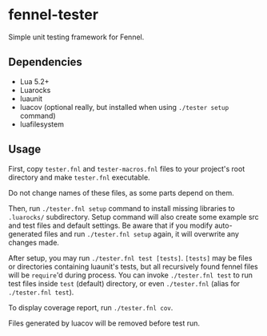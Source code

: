 # fennel-tester
Simple unit testing framework for Fennel.

## Dependencies
- Lua 5.2+
- Luarocks
- luaunit
- luacov (optional really, but installed when using `./tester setup` command)
- luafilesystem

## Usage

First, copy `tester.fnl` and `tester-macros.fnl` files to your project's root directory and make `tester.fnl` executable.

Do not change names of these files, as some parts depend on them.

Then, run `./tester.fnl setup` command to install missing libraries to `.luarocks/` subdirectory. Setup command will also create some example src and test files and default settings.
Be aware that if you modify auto-generated files and run `./tester.fnl setup` again, it will overwrite any changes made.

After setup, you may run `./tester.fnl test [tests]`. `[tests]` may be files or directories containing luaunit's tests, but all recursively found fennel files will be `require`'d during process.
You can invoke `./tester.fnl test` to run test files inside `test` (default) directory, or even `./tester.fnl` (alias for `./tester.fnl test`).

To display coverage report, run `./tester.fnl cov`.

Files generated by luacov will be removed before test run.
